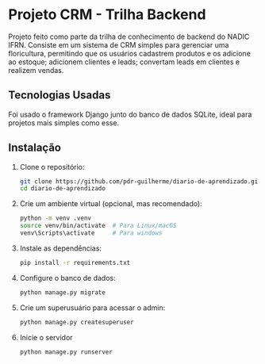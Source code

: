 # Projeto CRM - Trilha Backend

Projeto feito como parte da trilha de conhecimento de backend do NADIC IFRN. Consiste em um sistema de CRM simples para gerenciar uma floricultura, permitindo que os usuários cadastrem produtos e os adicione ao estoque; adicionem clientes e leads; convertam leads em clientes e realizem vendas.

## Tecnologias Usadas

Foi usado o framework Django junto do banco de dados SQLite, ideal para projetos mais simples como esse.

## Instalação

1. Clone o repositório:

    ```bash
    git clone https://github.com/pdr-guilherme/diario-de-aprendizado.git
    cd diario-de-aprendizado
    ```

2. Crie um ambiente virtual (opcional, mas recomendado):

    ```bash
    python -m venv .venv
    source venv/bin/activate  # Para Linux/macOS
    venv\Scripts\activate     # Para windows
    ```

3. Instale as dependências:

    ```bash
    pip install -r requirements.txt
    ```

4. Configure o banco de dados:

    ```bash
    python manage.py migrate
    ```

5. Crie um superusuário para acessar o admin:

    ```bash
    python manage.py createsuperuser
    ```

6. Inicie o servidor
    ```bash
    python manage.py runserver
    ```

